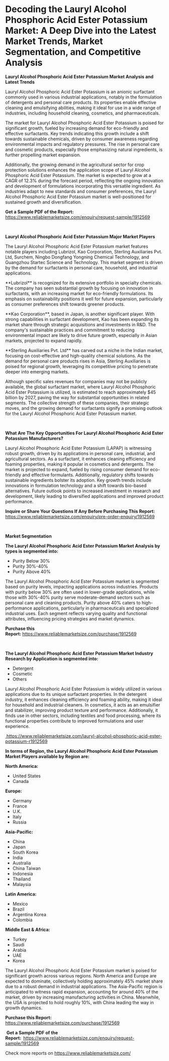 <p><h1>Decoding the Lauryl Alcohol Phosphoric Acid Ester Potassium Market: A Deep Dive into the Latest Market Trends, Market Segmentation, and Competitive Analysis</h1></p><p><strong>Lauryl Alcohol Phosphoric Acid Ester Potassium Market Analysis and Latest Trends</strong></p>
<p><p>Lauryl Alcohol Phosphoric Acid Ester Potassium is an anionic surfactant commonly used in various industrial applications, notably in the formulation of detergents and personal care products. Its properties enable effective cleaning and emulsifying abilities, making it ideal for use in a wide range of industries, including household cleaning, cosmetics, and pharmaceuticals.</p><p>The market for Lauryl Alcohol Phosphoric Acid Ester Potassium is poised for significant growth, fueled by increasing demand for eco-friendly and effective surfactants. Key trends indicating this growth include a shift towards sustainable chemicals, driven by consumer awareness regarding environmental impacts and regulatory pressures. The rise in personal care and cosmetic products, especially those emphasizing natural ingredients, is further propelling market expansion.</p><p>Additionally, the growing demand in the agricultural sector for crop protection solutions enhances the application scope of Lauryl Alcohol Phosphoric Acid Ester Potassium. The market is expected to grow at a CAGR of 12.3% during the forecast period, reflecting the ongoing innovation and development of formulations incorporating this versatile ingredient. As industries adapt to new standards and consumer preferences, the Lauryl Alcohol Phosphoric Acid Ester Potassium market is well-positioned for sustained growth and diversification.</p></p>
<p><strong>Get a Sample PDF of the Report:&nbsp;</strong> <a href="https://www.reliablemarketsize.com/enquiry/request-sample/1912569?utm_campaign=2038&utm_medium=2&utm_source=Github&utm_content=ia&utm_term=04022025&utm_id=lauryl-alcohol-phosphoric-acid-ester-potassium">https://www.reliablemarketsize.com/enquiry/request-sample/1912569</a></p>
<p>&nbsp;</p>
<p><strong>Lauryl Alcohol Phosphoric Acid Ester Potassium Major Market Players</strong></p>
<p><p>The Lauryl Alcohol Phosphoric Acid Ester Potassium market features notable players including Lubrizol, Kao Corporation, Sterling Auxiliaries Pvt. Ltd, Surchem, Ningbo Dongfang Yongning Chemical Technology, and Guangzhou Startec Science and Technology. This market segment is driven by the demand for surfactants in personal care, household, and industrial applications.</p><p>**Lubrizol** is recognized for its extensive portfolio in specialty chemicals. The company has seen substantial growth by focusing on innovation in surfactants, with an increasing market for eco-friendly formulations. Its emphasis on sustainability positions it well for future expansion, particularly as consumer preferences shift towards greener products.</p><p>**Kao Corporation**, based in Japan, is another significant player. With strong capabilities in surfactant development, Kao has been expanding its market share through strategic acquisitions and investments in R&D. The company's sustainable practices and commitment to reducing environmental impact are likely to drive future growth, especially in Asian markets, projected to expand rapidly.</p><p>**Sterling Auxiliaries Pvt. Ltd** has carved out a niche in the Indian market, focusing on cost-effective and high-quality chemical solutions. As the demand for personal care products rises in Asia, Sterling Auxiliaries is poised for regional growth, leveraging its competitive pricing to penetrate deeper into emerging markets.</p><p>Although specific sales revenues for companies may not be publicly available, the global surfactant market, where Lauryl Alcohol Phosphoric Acid Ester Potassium is utilized, is estimated to reach approximately $45 billion by 2027, paving the way for substantial opportunities in related segments. The collective strength of these companies, their strategic moves, and the growing demand for surfactants signify a promising outlook for the Lauryl Alcohol Phosphoric Acid Ester Potassium market.</p></p>
<p>&nbsp;</p>
<p><strong>What Are The Key Opportunities For Lauryl Alcohol Phosphoric Acid Ester Potassium Manufacturers?</strong></p>
<p><p>Lauryl Alcohol Phosphoric Acid Ester Potassium (LAPAP) is witnessing robust growth, driven by its applications in personal care, industrial, and agricultural sectors. As a surfactant, it enhances cleaning efficiency and foaming properties, making it popular in cosmetics and detergents. The market is projected to expand, fueled by rising consumer demand for eco-friendly and effective formulants. Additionally, regulatory shifts towards sustainable ingredients bolster its adoption. Key growth trends include innovations in formulation technology and a shift towards bio-based alternatives. Future outlook points to increased investment in research and development, likely leading to diversified applications and improved product performance.</p></p>
<p><strong>Inquire or Share Your Questions If Any Before Purchasing This Report:</strong> <a href="https://www.reliablemarketsize.com/enquiry/pre-order-enquiry/1912569?utm_campaign=2038&utm_medium=2&utm_source=Github&utm_content=ia&utm_term=04022025&utm_id=lauryl-alcohol-phosphoric-acid-ester-potassium">https://www.reliablemarketsize.com/enquiry/pre-order-enquiry/1912569</a></p>
<p>&nbsp;</p>
<p><strong>Market Segmentation</strong></p>
<p><strong>The Lauryl Alcohol Phosphoric Acid Ester Potassium Market Analysis by types is segmented into:</strong></p>
<p><ul><li>Purity Below 30%</li><li>Purity 30%-40%</li><li>Purity Above 40%</li></ul></p>
<p><p>The Lauryl Alcohol Phosphoric Acid Ester Potassium market is segmented based on purity levels, impacting applications across industries. Products with purity below 30% are often used in lower-grade applications, while those with 30%-40% purity serve moderate-demand sectors such as personal care and cleaning products. Purity above 40% caters to high-performance applications, particularly in pharmaceuticals and specialized industrial uses. Each segment reflects varying quality and functional attributes, influencing pricing strategies and market dynamics.</p></p>
<p><strong>Purchase this Report:&nbsp;</strong><a href="https://www.reliablemarketsize.com/purchase/1912569?utm_campaign=2038&utm_medium=2&utm_source=Github&utm_content=ia&utm_term=04022025&utm_id=lauryl-alcohol-phosphoric-acid-ester-potassium">https://www.reliablemarketsize.com/purchase/1912569</a></p>
<p>&nbsp;</p>
<p><strong>The Lauryl Alcohol Phosphoric Acid Ester Potassium Market Industry Research by Application is segmented into:</strong></p>
<p><ul><li>Detergent</li><li>Cosmetic</li><li>Others</li></ul></p>
<p><p>Lauryl Alcohol Phosphoric Acid Ester Potassium is widely utilized in various applications due to its unique surfactant properties. In the detergent industry, it enhances cleaning efficiency and foaming ability, making it ideal for household and industrial cleaners. In cosmetics, it acts as an emulsifier and stabilizer, improving product texture and performance. Additionally, it finds use in other sectors, including textiles and food processing, where its functional properties contribute to improved formulations and user experience.</p></p>
<p><a href="https://www.reliablemarketsize.com/lauryl-alcohol-phosphoric-acid-ester-potassium-r1912569?utm_campaign=2038&utm_medium=2&utm_source=Github&utm_content=ia&utm_term=04022025&utm_id=lauryl-alcohol-phosphoric-acid-ester-potassium">&nbsp;https://www.reliablemarketsize.com/lauryl-alcohol-phosphoric-acid-ester-potassium-r1912569</a></p>
<p><strong>In terms of Region, the Lauryl Alcohol Phosphoric Acid Ester Potassium Market Players available by Region are:</strong></p>
<p>
    <p> <strong> North America: </strong>
        <ul>
            <li>United States</li>
            <li>Canada</li>
        </ul>
        </p> 
    <p> <strong> Europe: </strong>
        <ul>
            <li>Germany</li>
            <li>France</li>
            <li>U.K.</li>
            <li>Italy</li>
            <li>Russia</li>
        </ul>
        </p> 
    <p> <strong> Asia-Pacific: </strong>
        <ul>
            <li>China</li>
            <li>Japan</li>
            <li>South Korea</li>
            <li>India</li>
            <li>Australia</li>
            <li>China Taiwan</li>
            <li>Indonesia</li>
            <li>Thailand</li>
            <li>Malaysia</li>
        </ul>
        </p> 
    <p> <strong> Latin America: </strong>
        <ul>
            <li>Mexico</li>
            <li>Brazil</li>
            <li>Argentina Korea</li>
            <li>Colombia</li>
        </ul>
        </p> 
    <p> <strong> Middle East & Africa: </strong>
        <ul>
            <li>Turkey</li>
            <li>Saudi</li>
            <li>Arabia</li>
            <li>UAE</li>
            <li>Korea</li>
        </ul>
    </p>
    </p>
<p><p>The Lauryl Alcohol Phosphoric Acid Ester Potassium market is poised for significant growth across various regions. North America and Europe are expected to dominate, collectively holding approximately 45% market share due to a robust demand in industrial applications. The Asia-Pacific region is anticipated to witness rapid expansion, accounting for around 40% of the market, driven by increasing manufacturing activities in China. Meanwhile, the USA is projected to hold roughly 10%, with China leading the way in growth dynamics.</p></p>
<p><strong>Purchase this Report: </strong><a href="https://www.reliablemarketsize.com/purchase/1912569?utm_campaign=2038&utm_medium=2&utm_source=Github&utm_content=ia&utm_term=04022025&utm_id=lauryl-alcohol-phosphoric-acid-ester-potassium">https://www.reliablemarketsize.com/purchase/1912569</a></p>
<p>&nbsp;<strong>Get a Sample PDF of the Report:&nbsp;&nbsp;</strong><a href="https://www.reliablemarketsize.com/enquiry/request-sample/1912569?utm_campaign=2038&utm_medium=2&utm_source=Github&utm_content=ia&utm_term=04022025&utm_id=lauryl-alcohol-phosphoric-acid-ester-potassium">https://www.reliablemarketsize.com/enquiry/request-sample/1912569</a></p>
<p><strong></strong></p>
<p>Check more reports on <a href="https://www.reliablemarketsize.com/?utm_campaign=2038&utm_medium=2&utm_source=Github&utm_content=ia&utm_term=04022025&utm_id=lauryl-alcohol-phosphoric-acid-ester-potassium">https://www.reliablemarketsize.com/</a></p>
